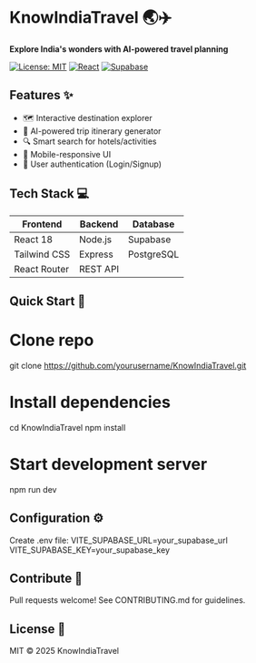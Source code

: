 # KnowIndiaTravel 🌏✈️

**Explore India's wonders with AI-powered travel planning**

[![License: MIT](https://img.shields.io/badge/License-MIT-blue.svg)](https://opensource.org/licenses/MIT)
[![React](https://img.shields.io/badge/React-18.2+-61DAFB?logo=react)](https://reactjs.org/)
[![Supabase](https://img.shields.io/badge/Supabase-3.0-3ECF8E?logo=supabase)](https://supabase.com/)

## Features ✨
- 🗺️ Interactive destination explorer
- 📅 AI-powered trip itinerary generator
- 🔍 Smart search for hotels/activities
- 📱 Mobile-responsive UI
- 🔐 User authentication (Login/Signup)

## Tech Stack 💻
| Frontend              | Backend              | Database       |
|-----------------------|----------------------|----------------|
| React 18              | Node.js              | Supabase       |
| Tailwind CSS          | Express              | PostgreSQL     |
| React Router          | REST API             |                |

## Quick Start 🚀
# Clone repo
git clone https://github.com/yourusername/KnowIndiaTravel.git

# Install dependencies
cd KnowIndiaTravel
npm install

# Start development server
npm run dev

## Configuration ⚙️
Create .env file:
VITE_SUPABASE_URL=your_supabase_url
VITE_SUPABASE_KEY=your_supabase_key

## Contribute 🤝
Pull requests welcome! See CONTRIBUTING.md for guidelines.

## License 📄
MIT © 2025 KnowIndiaTravel
